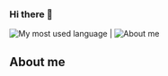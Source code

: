### Hi there 👋

<!--
**WwwwwdJ/WwwwwdJ** is a ✨ _special_ ✨ repository because its `README.md` (this file) appears on your GitHub profile.

Here are some ideas to get you started:

- 🔭 I’m currently working on ...
- 🌱 I’m currently learning ...
- 👯 I’m looking to collaborate on ...
- 🤔 I’m looking for help with ...
- 💬 Ask me about ...
- 📫 How to reach me: ...
- 😄 Pronouns: ...
- ⚡ Fun fact: ...
-->

![My most used language](https://github-readme-stats.vercel.app/api/top-langs/?username=WwwwwdJ&layout=compact) | ![About me](https://github-readme-stats.vercel.app/api?username=WwwwwdJ&show_icons=true&theme=Showingicons)

## About me


